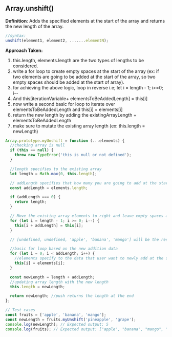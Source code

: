 ## Array.unshift()

**Definition**: Adds the specified elements at the start of the array and returns the new length of the array.

```js
//syntax:
unshift(element1, element2, .......elementN);
```

<strong>Approach Taken:</strong>

1. this.length, elements.length are the two types of lengths to be considered.
2. write a for loop to create empty spaces at the start of the array (ex: if two elements are going to be added at the start of the array, so two empty spaces should be added at the start of array).
3. for achieving the above logic, loop in reverse i.e; let i = length - 1; i>=0; i--
4. And this[iterationVariable+ elementsToBeAddedLength] = this[i]
5. now write a second basic for loop to iterate over elementsToBeAddedLength and this[i] = elements[i]
6. return the new length by adding the existingArrayLength + elementsToBeAddedLength
7. make sure to mutate the existing array length (ex: this.length = newLength)

```js
Array.prototype.myUnshift = function (...elements) {
  //checking array is null
  if (this == null) {
    throw new TypeError('this is null or not defined');
  }

  //length specifies to the existing array
  let length = Math.max(0, this.length);

  // addLength specifies that how many you are going to add at the start of the array (ex: 2)
  const addLength = elements.length;

  if (addLength === 0) {
    return length;
  }

  // Move the existing array elements to right and leave empty spaces at the start
  for (let i = length - 1; i >= 0; i--) {
    this[i + addLength] = this[i];
  }

  // [undefined, undefined, 'apple', 'banana', 'mango'] will be the result of the this

  //basic for loop based on the new addition data
  for (let i = 0; i < addLength; i++) {
    //elements specify to the data that user want to newly add at the start (ex: 'pineapple')
    this[i] = elements[i];
  }

  const newLength = length + addLength;
  //updating array length with the new length
  this.length = newLength;

  return newLength; //push returns the length at the end
};

// Test cases
const fruits = ['apple', 'banana', 'mango'];
const newLength = fruits.myUnshift('pineapple', 'grape');
console.log(newLength); // Expected output: 5
console.log(fruits); // Expected output: ["apple", "banana", "mango", "pineapple", "grape"]
```

